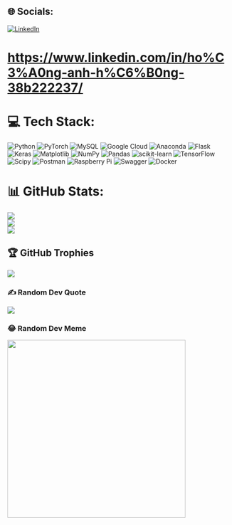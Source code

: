 
## 🌐 Socials:
[![LinkedIn](https://img.shields.io/badge/LinkedIn-%230077B5.svg?logo=linkedin&logoColor=white)](https://www.linkedin.com/in/ho%C3%A0ng-anh-h%C6%B0ng-38b222237/) 


# https://www.linkedin.com/in/ho%C3%A0ng-anh-h%C6%B0ng-38b222237/
# 💻 Tech Stack:
![Python](https://img.shields.io/badge/python-3670A0?style=plastic&logo=python&logoColor=ffdd54) ![PyTorch](https://img.shields.io/badge/PyTorch-%23EE4C2C.svg?style=plastic&logo=PyTorch&logoColor=white) ![MySQL](https://img.shields.io/badge/mysql-%2300000f.svg?style=plastic&logo=mysql&logoColor=white) ![Google Cloud](https://img.shields.io/badge/GoogleCloud-%234285F4.svg?style=plastic&logo=google-cloud&logoColor=white) ![Anaconda](https://img.shields.io/badge/Anaconda-%2344A833.svg?style=plastic&logo=anaconda&logoColor=white) ![Flask](https://img.shields.io/badge/flask-%23000.svg?style=plastic&logo=flask&logoColor=white) ![Keras](https://img.shields.io/badge/Keras-%23D00000.svg?style=plastic&logo=Keras&logoColor=white) ![Matplotlib](https://img.shields.io/badge/Matplotlib-%23ffffff.svg?style=plastic&logo=Matplotlib&logoColor=black) ![NumPy](https://img.shields.io/badge/numpy-%23013243.svg?style=plastic&logo=numpy&logoColor=white) ![Pandas](https://img.shields.io/badge/pandas-%23150458.svg?style=plastic&logo=pandas&logoColor=white) ![scikit-learn](https://img.shields.io/badge/scikit--learn-%23F7931E.svg?style=plastic&logo=scikit-learn&logoColor=white) ![TensorFlow](https://img.shields.io/badge/TensorFlow-%23FF6F00.svg?style=plastic&logo=TensorFlow&logoColor=white) ![Scipy](https://img.shields.io/badge/SciPy-%230C55A5.svg?style=plastic&logo=scipy&logoColor=%white) ![Postman](https://img.shields.io/badge/Postman-FF6C37?style=plastic&logo=postman&logoColor=white) ![Raspberry Pi](https://img.shields.io/badge/-RaspberryPi-C51A4A?style=plastic&logo=Raspberry-Pi) ![Swagger](https://img.shields.io/badge/-Swagger-%23Clojure?style=plastic&logo=swagger&logoColor=white) ![Docker](https://img.shields.io/badge/docker-%230db7ed.svg?style=plastic&logo=docker&logoColor=white)
# 📊 GitHub Stats:
![](https://github-readme-stats.vercel.app/api?username=hunggithub1999&theme=dark&hide_border=false&include_all_commits=false&count_private=false)<br/>
![](https://github-readme-streak-stats.herokuapp.com/?user=hunggithub1999&theme=dark&hide_border=false)<br/>
![](https://github-readme-stats.vercel.app/api/top-langs/?username=hunggithub1999&theme=dark&hide_border=false&include_all_commits=false&count_private=false&layout=compact)

## 🏆 GitHub Trophies
![](https://github-profile-trophy.vercel.app/?username=hunggithub1999&theme=radical&no-frame=false&no-bg=true&margin-w=4)

### ✍️ Random Dev Quote
![](https://quotes-github-readme.vercel.app/api?type=horizontal&theme=radical)

### 😂 Random Dev Meme
<img src='https://randommeme-five.vercel.app/' style="height: 400px;"/>